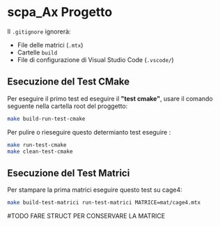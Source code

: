 # scpa_Ax Progetto

Il `.gitignore` ignorerà:  
- File delle matrici (`.mtx`)  
- Cartelle `build`  
- File di configurazione di Visual Studio Code (`.vscode/`)  

## Esecuzione del Test CMake  

Per eseguire il primo test ed eseguire il **"test cmake"**, usare il comando seguente nella  cartella root del proggetto:  

```sh
make build-run-test-cmake
```
Per pulire o rieseguire questo determianto test eseguire :
```sh
make run-test-cmake
make clean-test-cmake
```



## Esecuzione del Test Matrici  

Per stampare la prima matrici eseguire questo test su cage4:

```sh
make build-test-matrici run-test-matrici MATRICE=mat/cage4.mtx
```

\#TODO FARE STRUCT PER CONSERVARE LA MATRICE
